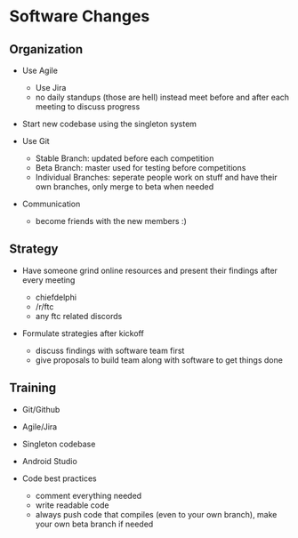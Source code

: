 # Software Changes

## Organization

- Use Agile
	- Use Jira
	- no daily standups (those are hell) instead meet before and after each meeting to discuss progress

- Start new codebase using the singleton system

- Use Git
	- Stable Branch: updated before each competition
	- Beta Branch: master used for testing before competitions
	- Individual Branches: seperate people work on stuff and have their own branches, only merge to beta when needed

- Communication
	- become friends with the new members :)	 

## Strategy

- Have someone grind online resources and present their findings after every meeting
	- chiefdelphi
	- /r/ftc
	- any ftc related discords

- Formulate strategies after kickoff
	- discuss findings with software team first
	- give proposals to build team along with software to get things done

## Training

- Git/Github

- Agile/Jira

- Singleton codebase

- Android Studio

- Code best practices
	- comment everything needed
	- write readable code
	- always push code that compiles (even to your own branch), make your own beta branch if needed